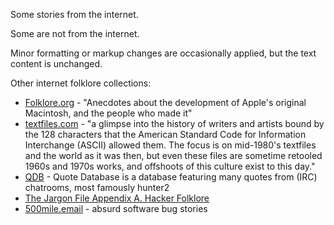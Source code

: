 Some stories from the internet.

Some are not from the internet.

Minor formatting or markup changes are occasionally applied, but the text content is unchanged.

Other internet folklore collections:

- [Folklore.org](http://folklore.org) - "Anecdotes about the development of Apple's original Macintosh, and the people who made it"
- [textfiles.com](http://textfiles.com/directory.html) - "a glimpse into the history of writers and artists bound by the 128 characters that the American Standard Code for Information Interchange (ASCII) allowed them. The focus is on mid-1980's textfiles and the world as it was then, but even these files are sometime retooled 1960s and 1970s works, and offshoots of this culture exist to this day."
- [QDB](http://bash.org/) - Quote Database is a database featuring many quotes from (IRC) chatrooms, most famously hunter2
- [The Jargon File Appendix A. Hacker Folklore](http://catb.org/jargon/html/appendixa.html)
- [500mile.email](https://500mile.email/) - absurd software bug stories
